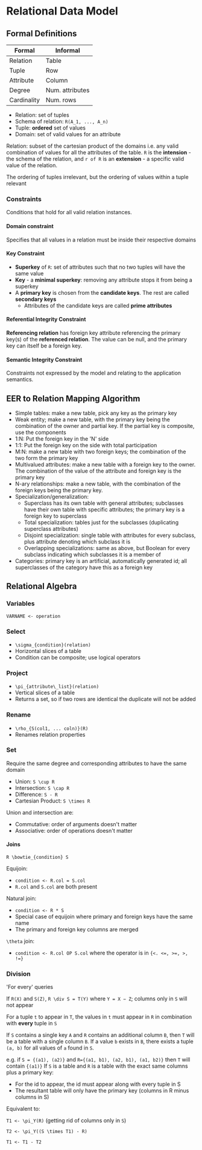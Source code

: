 # Relational Data Model

## Formal Definitions

| Formal      | Informal        |
|-------------|-----------------|
| Relation    | Table           |
| Tuple       | Row             |
| Attribute   | Column          |
| Degree      | Num. attributes |
| Cardinality | Num. rows       |

- Relation: set of tuples
- Schema of relation: `R(A_1, ..., A_n)`
- Tuple: **ordered** set of values
- Domain: set of valid values for an attribute

Relation: subset of the cartesian product of the domains i.e. any valid combination of values for all the attributes of the table. `R` is the **intension** - the schema of the relation, and `r of R` is an **extension** - a specific valid value of the relation.

The ordering of tuples irrelevant, but the ordering of values within a tuple relevant

### Constraints

Conditions that hold for all valid relation instances.

#### Domain constraint

Specifies that all values in a relation must be inside their respective domains

#### Key Constraint

- **Superkey** of `R`: set of attributes such that no two tuples will have the same value
- **Key** - a **minimal superkey**: removing any attribute stops it from being a superkey
- A **primary key** is chosen from the **candidate keys**. The rest are called **secondary keys**
  - Attributes of the candidate keys are called **prime attributes**

#### Referential Integrity Constraint

**Referencing relation** has foreign key attribute referencing the primary key(s) of the **referenced relation**. The value can be null, and the primary key can itself be a foreign key.

#### Semantic Integrity Constraint

Constraints not expressed by the model and relating to the application semantics.

## EER to Relation Mapping Algorithm

- Simple tables: make a new table, pick any key as the primary key
- Weak entity; make a new table, with the primary key being the combination of the owner and partial key. If the partial key is composite, use the components
- 1:N: Put the foreign key in the 'N' side
- 1:1: Put the foreign key on the side with total participation
- M:N: make a new table with two foreign keys; the combination of the two form the primary key
- Multivalued attributes: make a new table with a foreign key to the owner. The combination of the value of the attribute and foreign key is the primary key
- N-ary relationships: make a new table, with the combination of the foreign keys being the primary key.
- Specialization/generalization:
  - Superclass has its own table with general attributes; subclasses have their own table with specific attributes; the primary key is a foreign key to superclass
  - Total specialization: tables just for the subclasses (duplicating superclass attributes)
  - Disjoint specialization: single table with attributes for every subclass, plus attribute denoting which subclass it is
  - Overlapping specializations: same as above, but Boolean for every subclass indicating which subclasses it is a member of
- Categories: primary key is an artificial, automatically generated id; all superclasses of the category have this as a foreign key

## Relational Algebra

### Variables

`VARNAME <- operation`

### Select

- `\sigma_{condition}(relation)`
- Horizontal slices of a table
- Condition can be composite; use logical operators

### Project

- `\pi_{attribute\_list}(relation)`
- Vertical slices of a table
- Returns a set, so if two rows are identical the duplicate will not be added

### Rename

- `\rho_{S(col1, ... coln)}(R)`
- Renames relation properties

### Set

Require the same degree and corresponding attributes to have the same domain

- Union: `S \cup R`
- Intersection: `S \cap R`
- Difference: `S - R`
- Cartesian Product: `S \times R`

Union and intersection are:
- Commutative: order of arguments doesn't matter
- Associative: order of operations doesn't matter

#### Joins

`R \bowtie_{condition} S`

Equijoin:

- `condition <- R.col = S.col`
- `R.col` and `S.col` are both present

Natural join:

- `condition <- R * S`
- Special case of equijoin where primary and foreign keys have the same name
- The primary and foreign key columns are merged

`\theta` join:

- `condition <- R.col OP S.col` where the operator is in `{<. <=, >=, >, !=}`

### Division

'For every' queries

If `R(X)` and `S(Z)`, `R \div S = T(Y)` where `Y = X − Z`; columns only in `S` will not appear

For a tuple `t` to appear in `T`, the values in `t` must appear in `R` in combination with **every** tuple in `S`

If `S` contains a single key `A` and `R` contains an additional column `B`, then `T` will be a table with a single column `B`. If a value `b` exists in `B`, there exists a tuple `(a, b)` for all values of `a` found in `S`.


e.g. if `S = {(a1), (a2)}` and `R={(a1, b1), (a2, b1), (a1, b2)}` then `T` will contain `{(a1)}`
If `S` is a table and `R` is a table with the exact same columns plus a primary key:
- For the id to appear, the id must appear along with every tuple in S
- The resultant table will only have the primary key (columns in R minus columns in S)

Equivalent to:

`T1 <- \pi_Y(R)` (getting rid of columns only in `S`)

`T2 <- \pi_Y((S \times T1) - R)`

`T1 <- T1 - T2`